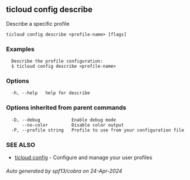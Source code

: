 ## ticloud config describe

Describe a specific profile

```
ticloud config describe <profile-name> [flags]
```

### Examples

```
  Describe the profile configuration:
  $ ticloud config describe <profile-name>
```

### Options

```
  -h, --help   help for describe
```

### Options inherited from parent commands

```
  -D, --debug            Enable debug mode
      --no-color         Disable color output
  -P, --profile string   Profile to use from your configuration file
```

### SEE ALSO

* [ticloud config](ticloud_config.md)	 - Configure and manage your user profiles

###### Auto generated by spf13/cobra on 24-Apr-2024
